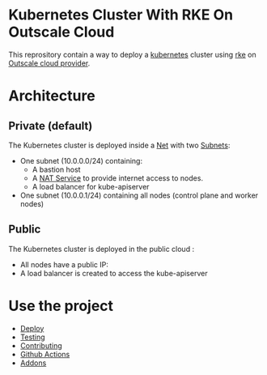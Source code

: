 # Kubernetes Cluster With RKE On Outscale Cloud

This reprository contain a way to deploy a [kubernetes](https://kubernetes.io/) cluster using [rke](https://rancher.com/docs/rke/) on [Outscale cloud provider](https://outscale.com/).

# Architecture
## Private (default)
The Kubernetes cluster is deployed inside a [Net](https://wiki.outscale.net/display/EN/About+VPCs) with two [Subnets](https://wiki.outscale.net/display/EN/Getting+Information+About+Your+Subnets):
- One subnet (10.0.0.0/24) containing:
  - A bastion host
  - A [NAT Service](https://wiki.outscale.net/display/EN/About+NAT+Gateways) to provide internet access to nodes.
  - A load balancer for kube-apiserver
- One subnet (10.0.0.1/24) containing all nodes (control plane and worker nodes)

## Public
The Kubernetes cluster is deployed in the  public cloud :
- All nodes have a public IP:
- A load balancer is created to access the kube-apiserver

# Use the project

- [Deploy](deploy.md)
- [Testing](testing.md)
- [Contributing](contributing.md)
- [Github Actions](githubaction.md)
- [Addons](../addons/)